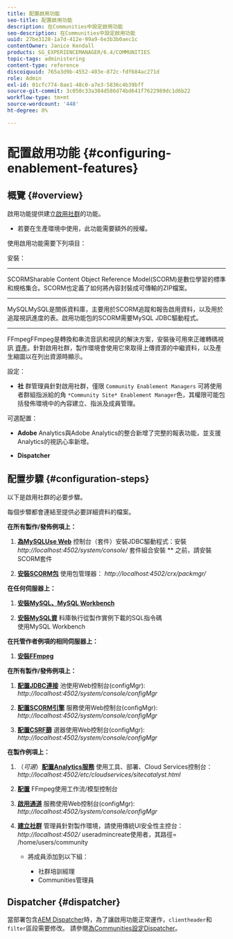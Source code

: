 ```yaml
---
title: 配置啟用功能
seo-title: 配置啟用功能
description: 在Communities中設定啟用功能
seo-description: 在Communities中設定啟用功能
uuid: 27be3128-1a7d-412e-99a9-6e3b3b0aec1c
contentOwner: Janice Kendall
products: SG_EXPERIENCEMANAGER/6.4/COMMUNITIES
topic-tags: administering
content-type: reference
discoiquuid: 765a3d9b-4552-403e-872c-fdf684ac271d
role: Admin
exl-id: 01cfc774-8ae1-48c0-a7e3-5836c4b39bff
source-git-commit: 3c050c33a384d586d74bd641f7622989dc1d6b22
workflow-type: tm+mt
source-wordcount: '448'
ht-degree: 0%

---
```


# 配置啟用功能 {#configuring-enablement-features}

## 概覽 {#overview}

啟用功能提供建立[啟用社群](overview.md#enablement-community)的功能。

* 若要在生產環境中使用，此功能需要額外的授權。

使用啟用功能需要下列項目：

安裝：

* ****
SCORMSharable Content Object Reference Model(SCORM)是數位學習的標準和規格集合。SCORM也定義了如何將內容封裝成可傳輸的ZIP檔案。

* ****
MySQLMySQL是關係資料庫，主要用於SCORM追蹤和報告啟用資料，以及用於追蹤視訊進度的表。啟用功能包的SCORM需要MySQL JDBC驅動程式。

* ****
FFmpegFFmpeg是轉換和串流音訊和視訊的解決方案，安裝後可用來正確轉碼視訊 [資產](../../help/sites-authoring/default-components-foundation.md#video)。針對啟用社群，製作環境會使用它來取得上傳資源的中繼資料，以及產生縮圖以在列出資源時顯示。

設定：

* **社**
群管理員針對啟用社群，僅限 
`Community Enablement Managers` 可將使用者群組指派給的角 `*Community Site* Enablement Manager`色，其權限可能包括發佈環境中的內容建立、指派及成員管理。

可選配置：

* **Adobe**
Analytics與Adobe Analytics的整合新增了完整的報表功能，並支援Analytics的視訊心率新增。

* **Dispatcher**

## 配置步驟 {#configuration-steps}

以下是啟用社群的必要步驟。

每個步驟都會連結至提供必要詳細資料的檔案。

**在所有製作/發佈例項上：**

1. **[為MySQLUse Web](deploy-communities.md#jdbc-driver-for-mysql)**
控制台（套件）安裝JDBC驅動程式：安裝 *http://localhost:4502/system/console/*
套件組合安裝 ** 之前，請安裝SCORM套件

1. **[安裝SCORM包](deploy-communities.md#scorm-package)**
使用包管理器： 
*http://localhost:4502/crx/packmgr/*

**在任何伺服器上：**

1. **[安裝MySQL、MySQL Workbench](mysql.md)**

1. **[安裝MySQL資](mysql.md#database-setup)**
料庫執行從製作實例下載的SQL指令碼
\
   使用MySQL Workbench

**在托管作者例項的相同伺服器上：**

1. **[安裝FFmpeg](ffmpeg.md)**

**在所有製作/發佈例項上：**

1. **[配置JDBC連接](mysql.md#configure-jdbc-connections)**
池使用Web控制台(configMgr): 
*http://localhost:4502/system/console/configMgr*

1. **[配置SCORM引擎](mysql.md#aem-communities-scormengine-service)**
服務使用Web控制台(configMgr): 
*http://localhost:4502/system/console/configMgr*

1. **[配置CSRF篩](mysql.md#adobe-granite-csrf-filter)**
選器使用Web控制台(configMgr): 
*http://localhost:4502/system/console/configMgr*

**在製作例項上：**

1. （*可選*）**[配置Analytics服務](analytics.md)**
使用工具、部署、Cloud Services控制台： 
*http://localhost:4502/etc/cloudservices/sitecatalyst.html*

1. **[配置](ffmpeg.md#configure-ffmpeg-transcoding-service)**
FFmpeg使用工作流/模型控制台

1. **[啟用通道](deploy-communities.md#tunnel-service-on-author)**
服務使用Web控制台(configMgr): 
*http://localhost:4502/system/console/configMgr*

1. **[建立社群](users.md#creating-community-members)** 管理員針對製作環境，請使用傳統UI安全性主控台： *http://localhost:4502/*
useradmincreate使用者，其路徑= /home/users/community

   * 將成員添加到以下組：

      * 社群培訓經理
      * Communities管理員

## Dispatcher {#dispatcher}

當部署包含[AEM Dispatcher](https://helpx.adobe.com/experience-manager/dispatcher/using/dispatcher.html)時，為了讓啟用功能正常運作，`clientheader`和`filter`區段需要修改。 請參閱[為Communities設定Dispatcher](dispatcher.md#enablement)。
